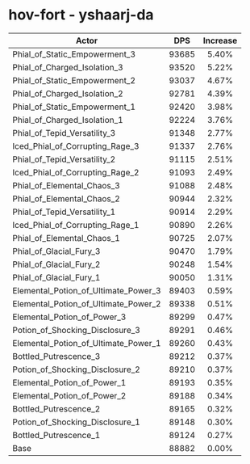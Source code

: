 # hov-fort - yshaarj-da
| Actor | DPS | Increase |
|---|:---:|:---:|
|Phial_of_Static_Empowerment_3|93685|5.40%|
|Phial_of_Charged_Isolation_3|93520|5.22%|
|Phial_of_Static_Empowerment_2|93037|4.67%|
|Phial_of_Charged_Isolation_2|92781|4.39%|
|Phial_of_Static_Empowerment_1|92420|3.98%|
|Phial_of_Charged_Isolation_1|92224|3.76%|
|Phial_of_Tepid_Versatility_3|91348|2.77%|
|Iced_Phial_of_Corrupting_Rage_3|91337|2.76%|
|Phial_of_Tepid_Versatility_2|91115|2.51%|
|Iced_Phial_of_Corrupting_Rage_2|91093|2.49%|
|Phial_of_Elemental_Chaos_3|91088|2.48%|
|Phial_of_Elemental_Chaos_2|90944|2.32%|
|Phial_of_Tepid_Versatility_1|90914|2.29%|
|Iced_Phial_of_Corrupting_Rage_1|90890|2.26%|
|Phial_of_Elemental_Chaos_1|90725|2.07%|
|Phial_of_Glacial_Fury_3|90470|1.79%|
|Phial_of_Glacial_Fury_2|90248|1.54%|
|Phial_of_Glacial_Fury_1|90050|1.31%|
|Elemental_Potion_of_Ultimate_Power_3|89403|0.59%|
|Elemental_Potion_of_Ultimate_Power_2|89338|0.51%|
|Elemental_Potion_of_Power_3|89299|0.47%|
|Potion_of_Shocking_Disclosure_3|89291|0.46%|
|Elemental_Potion_of_Ultimate_Power_1|89260|0.43%|
|Bottled_Putrescence_3|89212|0.37%|
|Potion_of_Shocking_Disclosure_2|89210|0.37%|
|Elemental_Potion_of_Power_1|89193|0.35%|
|Elemental_Potion_of_Power_2|89188|0.34%|
|Bottled_Putrescence_2|89165|0.32%|
|Potion_of_Shocking_Disclosure_1|89148|0.30%|
|Bottled_Putrescence_1|89124|0.27%|
|Base|88882|0.00%|
